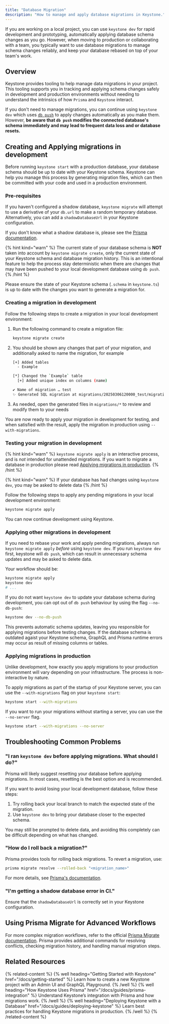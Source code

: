 ```yaml
---
title: "Database Migration"
description: "How to manage and apply database migrations in Keystone."
---
```


If you are working on a local project, you can use `keystone dev` for rapid development and prototyping, automatically applying database schema changes as you go.
However, when moving to production or collaborating with a team, you typically want to use database migrations to manage schema changes reliably, and keep your database rebased on top of your team's work.

## Overview
Keystone provides tooling to help manage data migrations in your project.
This tooling supports you in tracking and applying schema changes safely in development and production environments without needing to understand the intrinsics of how `Prisma` and `Keystone` interact.

If you don't need to manage migrations, you can continue using `keystone dev` which uses [`db push`](https://www.prisma.io/docs/concepts/components/prisma-migrate/db-push) to apply changes automatically as you make them.
However, **be aware that `db push` modifies the connected database's schema immediately and may lead to frequent data loss and or database resets.**

## Creating and Applying migrations in development
Before running `keystone start` with a production database, your database schema should be up to date with your Keystone schema.
Keystone can help you manage this process by generating migration files, which can then be committed with your code and used in a production environment.

### Pre-requisites
If you haven't configured a shadow database, `keystone migrate` will attempt to use a derivative of your `db.url` to make a random temporary database.
Alternatively, you can add a `shadowDatabaseUrl` in your Keystone configuration.

If you don't know what a shadow database is, please see the [Prisma documentation](https://www.prisma.io/docs/orm/prisma-migrate/understanding-prisma-migrate/shadow-database).

{% hint kind="warn" %}
The current state of your database schema is **NOT** taken into account by `keystone migrate create`, only the current state of your Keystone schema and database migration history.
This is an intentional feature to help the process stay deterministic when there are changes that may have been pushed to your local development database using `db push`.
{% /hint %}

Please ensure the state of your Keystone schema (`.schema` in `keystone.ts`) is up to date with the changes you want to generate a migration for.

### Creating a migration in development

Follow the following steps to create a migration in your local development environment:

1. Run the following command to create a migration file:

   ```sh
   keystone migrate create
   ```

1. You should be shown any changes that part of your migration, and additionally asked to name the migration, for example

   ``` sh
   [+] Added tables
     - Example
   
   [*] Changed the `Example` table
     [+] Added unique index on columns (name)
   
   ✔ Name of migration … test
   ✨ Generated SQL migration at migrations/20250306120000_test/migration.sql
    ```

1. As needed, open the generated files in `migrations/*` to review and modify them to your needs

You are now ready to apply your migration in development for testing, and when satisfied with the result, apply the migration in production using `--with-migrations`.

### Testing your migration in development
{% hint kind="warn" %}
`keystone migrate apply` is an interactive process, and is *not* intended for unattended migrations.
If you want to migrate a database in production please read [Applying migrations in production](#applying_migrations_in_production).
{% /hint %}

{% hint kind="warn" %}
If your database has had changes using `keystone dev`, you may be asked to delete data
{% /hint %}

Follow the following steps to apply any pending migrations in your local development environment:

   ```sh
   keystone migrate apply
   ```

You can now continue development using Keystone.

### Applying other migrations in development
If you need to rebase your work and apply pending migrations, always run `keystone migrate apply` _before_ using `keystone dev`.
If you run `keystone dev` first, keystone will `db push`, which can result in unnecessary schema updates and may be asked to delete data.

Your workflow should be:
```sh
keystone migrate apply
keystone dev
# ...
```

If you do not want `keystone dev` to update your database schema during development, you can opt out of `db push` behaviour by using the flag `--no-db-push`:

```sh
keystone dev --no-db-push
```

This prevents automatic schema updates, leaving you responsible for applying migrations before testing changes.
If the database schema is outdated agaist your Keystone schema, GraphQL and Prisma runtime errors may occur as result of missing columns or tables.

### Applying migrations in production
Unlike development, how exactly you apply migrations to your production environment will vary depending on your infrastructure.
The process is non-interactive by nature.

To apply migrations as part of the startup of your Keystone server, you can use the `--with-migrations` flag on your `keystone start`:

```sh
keystone start --with-migrations
```

If you want to run your migrations without starting a server, you can use the `--no-server` flag.

```sh
keystone start --with-migrations --no-server
```

## Troubleshooting Common Problems

### "I ran `keystone dev` before applying migrations. What should I do?"
Prisma will likely suggest resetting your database before applying migrations.
In most cases, resetting is the best option and is recommended.

If you want to avoid losing your local development database, follow these steps:

1. Try rolling back your local branch to match the expected state of the migration.
2. Use `keystone dev` to bring your database closer to the expected schema.

You may still be prompted to delete data, and avoiding this completely can be difficult depending on what has changed.

### "How do I roll back a migration?"
Prisma provides tools for rolling back migrations. To revert a migration, use:

```sh
prisma migrate resolve --rolled-back "<migration_name>"
```

For more details, see [Prisma's documentation](https://www.prisma.io/docs/orm/prisma-migrate/workflows/generating-down-migrations).

### "I'm getting a shadow database error in CI."
Ensure that the `shadowDatabaseUrl` is correctly set in your Keystone configuration.

## Using Prisma Migrate for Advanced Workflows
For more complex migration workflows, refer to the official [Prisma Migrate documentation](https://www.prisma.io/docs/concepts/components/prisma-migrate).
Prisma provides additional commands for resolving conflicts, checking migration history, and handling manual migration steps.

## Related Resources
{% related-content %}
{% well
heading="Getting Started with Keystone"
href="/docs/getting-started" %}
Learn how to create a new Keystone project with an Admin UI and GraphQL Playground.
{% /well %}
{% well
heading="How Keystone Uses Prisma"
href="/docs/guides/prisma-integration" %}
Understand Keystone’s integration with Prisma and how migrations work.
{% /well %}
{% well
heading="Deploying Keystone with a Database"
href="/docs/guides/deploying-keystone" %}
Learn best practices for handling Keystone migrations in production.
{% /well %}
{% /related-content %}
